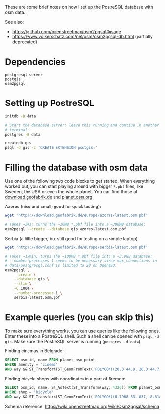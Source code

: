 These are some brief notes on how I set up the PostreSQL database with
osm data.

See also:
- https://github.com/openstreetmap/osm2pgsql#usage
- https://www.volkerschatz.com/net/osm/osm2pgsql-db.html (partially deprecated)

# Dependencies
```text
postgresql-server
postgis
osm2pgsql
```

# Setting up PostreSQL
```bash
initdb -D data

# Start the database server; leave this running and contiue in another
# terminal:
postgres -D data

createdb gis
psql -d gis -c 'CREATE EXTENSION postgis;'
```

# Filling the database with osm data
Use one of the following two code blocks to get started. When everything
worked out, you can start playing around with bigger `*.pbf` files,
like Sweden, the USA or even the whole planet. You can find those at
[download.geofabrik.de](https://download.geofabrik.de) and
[planet.osm.org](https://planet.osm.org).

Azores (nice and small; good for quick testing):
```bash
wget 'https://download.geofabrik.de/europe/azores-latest.osm.pbf'

# Takes ~30s; turns the ~10MB *.pbf file into a ~300MB database:
osm2pgsql --create --database gis azores-latest.osm.pbf
```

Serbia (a little bigger, but still good for testing on a simple laptop):
```bash
wget 'https://download.geofabrik.de/europe/serbia-latest.osm.pbf'

# Takes ~15min; turns the ~100MB *.pbf file into a ~3.9GB database:
# --number-processes 1 seems to be necessary since max_connections in
# data/postgresql.conf is limited to 20 on OpenBSD.
osm2pgsql \
	--create \
	--database gis \
	--slim \
	-C 1000 \
	--number-processes 1 \
	serbia-latest.osm.pbf
```

# Example queries (you can skip this)
To make sure everything works, you can use queries like the following
ones. Enter these into a PostreSQL shell. Such a shell can be opened
with `psql -d gis`. Make sure the PostreSQL server is running
(`postgres -d data`).

Finding cinemas in Belgrade:
```sql
SELECT osm_id, name FROM planet_osm_point
WHERE amenity = 'cinema'
AND way && ST_Transform(ST_GeomFromText('POLYGON((20.3 44.9, 20.3 44.7, 20.6 44.7, 20.6 44.9, 20.3 44.9))', 4326), 3857);
```

Finding bicycle shops with coordinates in a part of Bremen:
```sql
SELECT osm_id, name, ST_AsText(ST_Transform(way, 4326)) FROM planet_osm_point
WHERE shop = 'bicycle'
AND way && ST_Transform(ST_GeomFromText('POLYGON((8.7968 53.1037, 8.8142 53.1037, 8.8142 53.0834, 8.7968 53.0834, 8.7968 53.1037))', 4326), 3857);
```

Schema reference: https://wiki.openstreetmap.org/wiki/Osm2pgsql/schema

